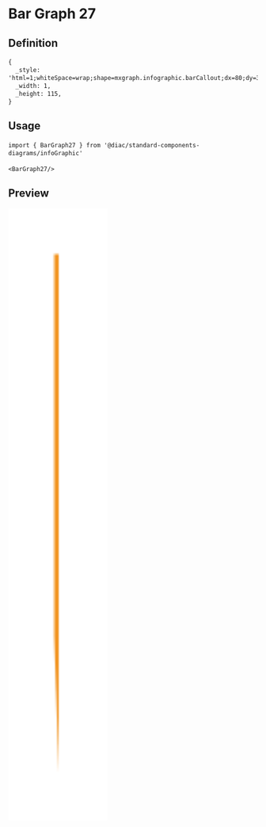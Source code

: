 # Bar Graph 27

## Definition

```
{
  _style: 'html=1;whiteSpace=wrap;shape=mxgraph.infographic.barCallout;dx=80;dy=30;fillColor=#F2931E;strokeColor=none;align=center;verticalAlign=top;fontColor=#ffffff;fontSize=14;fontStyle=1;shadow=0;spacingTop=5;',
  _width: 1,
  _height: 115,
}
```

## Usage

```
import { BarGraph27 } from '@diac/standard-components-diagrams/infoGraphic'

<BarGraph27/>
```

## Preview

<img src="./bar-graph-27.png" width="200"/>
